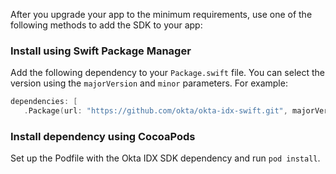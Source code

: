 After you upgrade your app to the minimum requirements, use one of the following methods to add the SDK to your app:

### Install using Swift Package Manager

Add the following dependency to your `Package.swift` file. You can select the version using the `majorVersion` and `minor` parameters. For example:

 ```swift
dependencies: [
    .Package(url: "https://github.com/okta/okta-idx-swift.git", majorVersion: <majorVersion>, minor: <minor>)
```

### Install dependency using CocoaPods

Set up the Podfile with the Okta IDX SDK dependency and run `pod install`.

